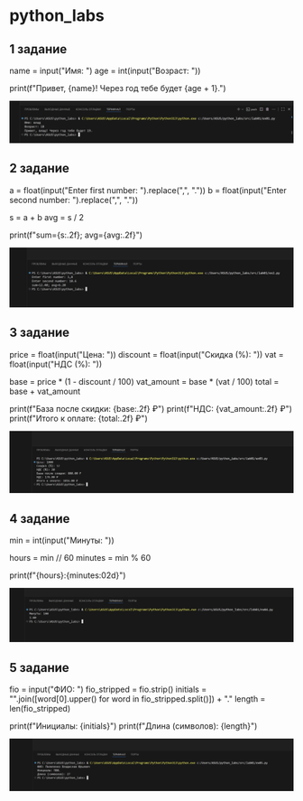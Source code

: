 # python_labs

## 1 задание

name = input("Имя: ")
age = int(input("Возраст: "))

print(f"Привет, {name}! Через год тебе будет {age + 1}.")

![alt text](images/lab01/ex01.png)

## 2 задание

a = float(input("Enter first number: ").replace(",", "."))
b = float(input("Enter second number: ").replace(",", "."))

s = a + b
avg = s / 2

print(f"sum={s:.2f}; avg={avg:.2f}")

![alt text](images/lab01/ex02.png)

## 3 задание

price = float(input("Цена: "))
discount = float(input("Скидка (%): "))
vat = float(input("НДС (%): "))

base = price * (1 - discount / 100)
vat_amount = base * (vat / 100)
total = base + vat_amount

print(f"База после скидки: {base:.2f} ₽")
print(f"НДС: {vat_amount:.2f} ₽")
print(f"Итого к оплате: {total:.2f} ₽")

![alt text](images/lab01/ex03.png)

## 4 задание


min = int(input("Минуты: "))

hours = min // 60
minutes = min % 60

print(f"{hours}:{minutes:02d}")

![alt text](images/lab01/ex04.png)
## 5 задание
fio = input("ФИО: ")
fio_stripped = fio.strip()
initials = "".join([word[0].upper() for word in fio_stripped.split()]) + "."
length = len(fio_stripped)

print(f"Инициалы: {initials}")
print(f"Длина (символов): {length}")

![alt text](images/lab01/ex05.png)

